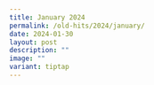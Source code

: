 ```yaml
---
title: January 2024
permalink: /old-hits/2024/january/
date: 2024-01-30
layout: post
description: ""
image: ""
variant: tiptap
---
```

